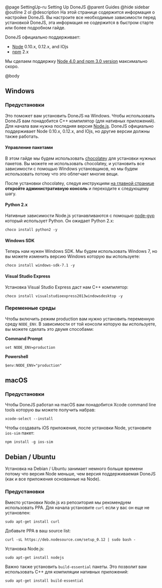 @page SettingUp-ru Setting Up DoneJS
@parent Guides
@hide sidebar
@outline 2 ol
@description На этой странице содержится информация о настройке DoneJS. Вы настроите все необходимые зависимости перед установкой DoneJS, эта информация не содержится в быстром старте или более подробном гайде.

DoneJS официально поддерживает:

 - [Node](https://nodejs.org) 0.10.x, 0.12.x, and IOjs
 - [npm](https://www.npmjs.com/) 2.x

Мы сделаем поддержку [Node 4.0 and npm 3.0 version](https://github.com/donejs/donejs/issues/376) максимально скоро.

@body

## Windows

### Предустановки

Это поможет вам установить DoneJS на Windows. Чтобы использовать DoneJS вам понадобится C++ компилятор (для нативных приложений). Для начала вам нужна последняя версия [Node.js](https://nodejs.org/en/). DoneJS официально поддерживает Node 0.10.x, 0.12.x, and IOjs, но другие версии должны также работать.

#### Управление пакетами

В этом гайде мы будем использовать [chocolatey](https://chocolatey.org/) для установки нужных пакетов. Вы можете не использовать chocolatey, и установить все зависимости с помощью Windows установщиков, но мы будем использовать потому что это облегчает многие вещи.

После установки chocolatey, следуя инструкциям [на главной странице](https://chocolatey.org/) **откройте административную консоль** и переходите к следующему шагу.

#### Python 2.x

Нативные зависимости Node.js устанавливаются с помощью [node-gyp](https://github.com/nodejs/node-gyp) который использует Python. Он ожидает Python 2.x:

```shell
choco install python2 -y
```

#### Windows SDK

Теперь нам нужен Windows SDK. Мы будем использовать Windows 7, но вы можете изменить версию Windows которую вы используете:

```shell
choco install windows-sdk-7.1 -y
```

#### Visual Studio Express

Установка Visual Studio Express даст нам C++ компилятор:

```shell
choco install visualstudioexpress2013windowsdesktop -y
```

### Переменные среды

Чтобы включить режим production вам нужно установить переменную среду `NODE_ENV`. В зависимости от той консоли которую вы используете, вы можете сделать это двумя способами:

**Command Prompt**

```
set NODE_ENV=production
```

**Powershell**

```
$env:NODE_ENV="production"
```

## macOS

### Предустановки

Чтобы DoneJS работал на macOS вам понадобится Xcode command line tools которую вы можете получить набрав:

```shell
xcode-select --install
```

Чтобы создавать iOS приложения, после установки Node, установите `ios-sim` пакет:

```
npm install -g ios-sim
```

## Debian / Ubuntu

Установка на Debian / Ubuntu занимает немного больше времени потому что версия Node меньше, чем версия поддерживаемая DoneJS (как и все приложения основанные на Node).

### Предустановки

Вместо установки Node.js из репозитория мы рекомендуем использовать PPA. Для начала установите `curl` если у вас он еще не установлен:

```
sudo apt-get install curl
```

Добавьте PPA в ваш source list:

```
curl -sL https://deb.nodesource.com/setup_0.12 | sudo bash -
```

Установка Node.js:

```
sudo apt-get install nodejs
```

Важно также установить `build-essential` пакеты. Это позволит вам использовать C++ для компиляции нативных приложений:

```
sudo apt-get install build-essential
```

